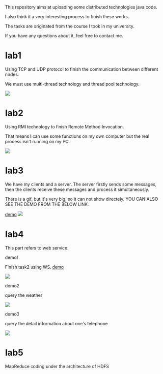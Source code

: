 This repository aims at uploading some distributed technologies java code.

I also think it a very interesting process to finish these works.

The tasks are originated from the course I took in my university.

If you have any questions about it, feel free to contact me.



# lab1

Using TCP and UDP protocol to finish the communication between different nodes.

We must use multi-thread technology and thread pool technology.

![](https://ws1.sinaimg.cn/large/a7ded905ly1g2et0gfouag21cb0jkti2.gif)



# lab2

Using RMI technology to finish Remote Method Invocation. 

That means I can use some functions on my own computer but the real process isn't running on my PC.

![](https://ws1.sinaimg.cn/large/a7ded905ly1g2et0rsnjbg21es0jkqv5.gif)

# lab3

We have my clients and a server. The server firstly sends some messages, then the clients receive these messages and process it simultaneously.

There is a gif, but it's very big, so it can not show directely.
YOU CAN ALSO SEE THE DEMO FROM THE BELOW LINK.

[demo](http://ws1.sinaimg.cn/large/a7ded905ly1g2et3shbl8g21bg0p4u11.gif)
![](https://ws1.sinaimg.cn/large/a7ded905ly1g2et3shbl8g21bg0p4u11.gif)

# lab4
This part refers to web service.

demo1

Finish task2 using WS.
[demo](https://ws1.sinaimg.cn/large/a7ded905ly1g319ucga8tg21bg0ob7wl.gif)

![](https://ws1.sinaimg.cn/large/a7ded905ly1g319ucga8tg21bg0ob7wl.gif)



demo2

query the weather

![](https://ws1.sinaimg.cn/large/a7ded905ly1g319ulrd6kg21bg0ob7wh.gif)



demo3

query the detail information about one's telephone

![](https://ws1.sinaimg.cn/large/a7ded905ly1g319usjyfcg21bg0ob1kx.gif)

# lab5 
MapReduce coding under the architecture of HDFS
